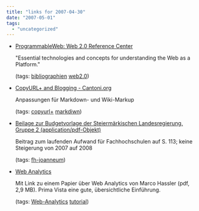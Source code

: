 ```yaml
---
title: "links for 2007-04-30"
date: "2007-05-01"
tags: 
  - "uncategorized"
---
```


- [ProgrammableWeb: Web 2.0 Reference Center](http://www.programmableweb.com/reference)
    
    "Essential technologies and concepts for understanding the Web as a Platform."
    
    (tags: [bibliographien](http://del.icio.us/heinzwittenbrink/bibliographien) [web2.0](http://del.icio.us/heinzwittenbrink/web2.0))
    
- [CopyURL+ and Blogging - Cantoni.org](http://www.cantoni.org/2005/09/20/copyurlplus)
    
    Anpassungen für Markdown- und Wiki-Markup
    
    (tags: [copyurl+](http://del.icio.us/heinzwittenbrink/copyurl+) [markdiwn](http://del.icio.us/heinzwittenbrink/markdiwn))
    
- [Beilage zur Budgetvorlage der Steiermärkischen Landesregierung, Gruppe 2 (application/pdf-Objekt)](http://www.landtag.steiermark.at/cms/dokumente/10641239_5076210/d90de3ee/2.pdf)
    
    Beitrag zum laufenden Aufwand für Fachhochschulen auf S. 113; keine Steigerung von 2007 auf 2008
    
    (tags: [fh-joanneum](http://del.icio.us/heinzwittenbrink/fh-joanneum))
    
- [Web Analytics](http://www.namics.com/wissen/whitepapers/web-analytics.html)
    
    Mit Link zu einem Papier über Web Analytics von Marco Hassler (pdf, 2,9 MB). Prima Vista eine gute, übersichtliche Einführung.
    
    (tags: [Web-Analytics](http://del.icio.us/heinzwittenbrink/Web-Analytics) [tutorial](http://del.icio.us/heinzwittenbrink/tutorial))
